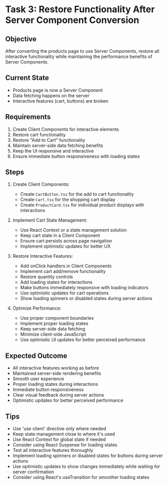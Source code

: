# Task 3: Restore Functionality After Server Component Conversion

## Objective
After converting the products page to use Server Components, restore all interactive functionality while maintaining the performance benefits of Server Components.

## Current State
- Products page is now a Server Component
- Data fetching happens on the server
- Interactive features (cart, buttons) are broken

## Requirements
1. Create Client Components for interactive elements
2. Restore cart functionality
3. Restore "Add to Cart" functionality
4. Maintain server-side data fetching benefits
5. Keep the UI responsive and interactive
6. Ensure immediate button responsiveness with loading states

## Steps
1. Create Client Components:
   - Create `CartButton.tsx` for the add to cart functionality
   - Create `Cart.tsx` for the shopping cart display
   - Create `ProductCard.tsx` for individual product displays with interactions

2. Implement Cart State Management:
   - Use React Context or a state management solution
   - Keep cart state in a Client Component
   - Ensure cart persists across page navigation
   - Implement optimistic updates for better UX

3. Restore Interactive Features:
   - Add onClick handlers in Client Components
   - Implement cart add/remove functionality
   - Restore quantity controls
   - Add loading states for interactions
   - Make buttons immediately responsive with loading indicators
   - Use optimistic updates for cart operations
   - Show loading spinners or disabled states during server actions

4. Optimize Performance:
   - Use proper component boundaries
   - Implement proper loading states
   - Keep server-side data fetching
   - Minimize client-side JavaScript
   - Use optimistic UI updates for better perceived performance

## Expected Outcome
- All interactive features working as before
- Maintained server-side rendering benefits
- Smooth user experience
- Proper loading states during interactions
- Immediate button responsiveness
- Clear visual feedback during server actions
- Optimistic updates for better perceived performance

## Tips
- Use 'use client' directive only where needed
- Keep state management close to where it's used
- Use React Context for global state if needed
- Consider using React Suspense for loading states
- Test all interactive features thoroughly
- Implement loading spinners or disabled states for buttons during server actions
- Use optimistic updates to show changes immediately while waiting for server confirmation
- Consider using React's useTransition for smoother loading states 